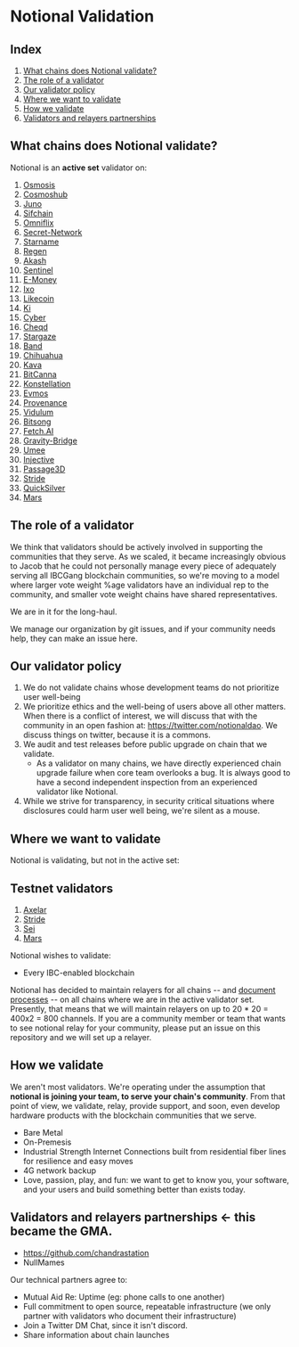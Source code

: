 # Notional Validation

## Index
1. [What chains does Notional validate?](#what-chains-does-notional-validate)
1. [The role of a validator](#the-role-of-a-validator)
1. [Our validator policy](#our-validator-policy)
1. [Where we want to validate](#where-we-want-to-validate)
1. [How we validate](#how-we-validate)
1. [Validators and relayers partnerships](#validators-and-relayers-partnerships)

## What chains does Notional validate?
Notional is an **active set** validator on:
1) [Osmosis](https://www.mintscan.io/osmosis/validators/osmovaloper1083svrca4t350mphfv9x45wq9asrs60c6rv0j5)
2) [Cosmoshub](https://www.mintscan.io/cosmos/validators/cosmosvaloper1083svrca4t350mphfv9x45wq9asrs60cdmrflj)
3) [Juno](https://www.mintscan.io/juno/validators/junovaloper1083svrca4t350mphfv9x45wq9asrs60cpqzg0y)
4) [Sifchain](https://www.mintscan.io/sifchain/validators/sifvaloper1083svrca4t350mphfv9x45wq9asrs60cyssqu6)
5) [Omniflix](https://www.skynetexplorers.com/omniflix/staking/omniflixvaloper15wshq6lmxmcn9vxky2mxf8zhstpn9ywmfc5ke5)
6) [Secret-Network](https://www.mintscan.io/secret/validators/secret18rchk5exp2vzcwrwuret5sjwpxhf4sq2m9hgq2)
7) [Starname](https://www.mintscan.io/starname/validators/starvaloper1pdqlmncych8uzsfdnsptv7s0wpazc0rgv7zc6h)
8) [Regen](https://www.mintscan.io/regen/validators/regenvaloper1083svrca4t350mphfv9x45wq9asrs60ct2p9a5)
9) [Akash](https://www.mintscan.io/akash/validators/akashvaloper1083svrca4t350mphfv9x45wq9asrs60c0k5a63)
10) [Sentinel](https://www.mintscan.io/sentinel/validators/sentvaloper1083svrca4t350mphfv9x45wq9asrs60cv37gc8)
11) [E-Money](https://www.mintscan.io/emoney/validators/emoneyvaloper16dc379m0qj64g4pr4nkl7ewak52qy2srpe6lxp)
12) [Ixo](https://www.mintscan.io/ixo/validators/ixovaloper1083svrca4t350mphfv9x45wq9asrs60camel0h)
13) [Likecoin](https://likecoin.bigdipper.live/validators/cosmosvaloper16dc379m0qj64g4pr4nkl7ewak52qy2srvwj2rz)
14) [Ki](https://blockchain.ki/validator/kivaloper1lmkzaxztjpesh0mf7qy76l5npqwc7fk3l2k57g)
15) [Cyber](https://cyb.ai/network/bostrom/hero/bostromvaloper1g65rmjkeuy5rywx04s4fvwfylmlz98vq4gzln5)
16) [Cheqd](https://explorer.cheqd.io/validators/cheqdvaloper1gyjqlfkrggd0uyd748fw9y5kq9xzmjqqh8848x)
17) [Stargaze](https://www.mintscan.io/stargaze/validators/starsvaloper1v8yp5x5kfex4wep2pfuuyw68cn2lst3ksl0gss)
18) [Band](https://www.mintscan.io/band/validators/bandvaloper19huytqr8srz9wcdhvas5cvxddg8dtqcv6tce0s)
19) [Chihuahua](https://www.mintscan.io/chihuahua/validators/chihuahuavaloper1h6vcu4r2hx70x5f0l3du3ey2g98u9ut2tafnnv)
20) [Kava](https://www.mintscan.io/kava/validators/kavavaloper13jyqfhak8mu4c7pydjm3eu4qla7g06a9u6xf8g)
21) [BitCanna](https://www.mintscan.io/bitcanna/validators/bcnavaloper1dl7w3myyfmnarh0t5uxmy7qe6szagz3kyhzq07)
22) [Konstellation](https://www.mintscan.io/konstellation/validators/darcvaloper1fndgrsqmmq68ppl42wjkxh32nwpuj7vqtgep38)
23) [Evmos](https://www.mintscan.io/evmos/validators/evmosvaloper1rv94jqhlhx6makfwl6qs390e4shg32m6w6dxzy)
24) [Provenance](https://www.mintscan.io/provenance/validators/pbvaloper10ap9fj9uq50cardmlzdj367kqg5x3ghjdp2v6p)
25) [Vidulum](https://ping.pub/vidulum/staking/vdlvaloper16pu0t4yauhduaxvu3k29w539da5d2mfxqjdmjj)
26) [Bitsong](https://www.mintscan.io/bitsong/validators/bitsongvaloper1je872m97uce2ttztkh8pdx6zezw5kr03dj3lff)
27) [Fetch.AI](https://www.mintscan.io/fetchai/validators/fetchvaloper1s9myentgxavnpw7648an2v6zvvpza0axa6dd0x)
28) [Gravity-Bridge](https://www.mintscan.io/gravity-bridge/validators/gravityvaloper10f6jwwrkyhf40v8lx9cdtypqyl796m5vemg00n)
29) [Umee](https://www.mintscan.io/umee/validators/umeevaloper1dmahqt84r9je3sqvljzjrttjj78cmrf39k5zhs)
30) [Injective](https://www.mintscan.io/injective/validators/injvaloper16eg6wf2k6v0lzwu2vsrhxhe0tcycgr7jm98nyz)
31) [Passage3D](https://www.mintscan.io/passage/validators/pasgvaloper14npnd73z5qjwz4az2dpw6vcdvkj29qg0cgar4j)
32) [Stride](https://www.mintscan.io/stride/validators/stridevaloper1kvwpcr45lh7wn53wp9ac42ypr3t8zjqy6ks9au)
33) [QuickSilver](https://quicksilver.explorers.guru/validator/quickvaloper1rszydypce7tmwkderpss58xwtqjg0j0vjm8rmv)
34) [Mars](https://explorer.marsprotocol.io/validators/marsvaloper1v8fkm5qj6lzguwvavj2ms62ekeday824w6c8cs)

## The role of a validator

We think that validators should be actively involved in supporting the communities that they serve.  As we scaled, it became increasingly obvious to Jacob that he could not personally manage every piece of adequately serving all IBCGang blockchain communities, so we're moving to a model where larger vote weight %age validators have an individual rep to the community, and smaller vote weight chains have shared representatives. 

We are in it for the long-haul.

We manage our organization by git issues, and if your community needs help, they can make an issue here.  

## Our validator policy
1. We do not validate chains whose development teams do not prioritize user well-being
1. We prioritize ethics and the well-being of users above all other matters.  When there is a conflict of interest, we will discuss that with the community in an open fashion at: https://twitter.com/notionaldao.  We discuss things on twitter, because it is a commons.
1. We audit and test releases before public upgrade on chain that we validate.
    * As a validator on many chains, we have directly experienced chain upgrade failure when core team overlooks a bug. It is always good to have a second independent inspection from an experienced validator like Notional.
1. While we strive for transparency, in security critical situations where disclosures could harm user well being, we're silent as a mouse. 

## Where we want to validate
Notional is validating, but not in the active set:

## Testnet validators
1) [Axelar](https://testnet.axelarscan.io/validator/axelarvaloper19m6f7gzvjpzj5mm72wcuayr6ds60sjtnkx2j0k)
2) [Stride](https://stride.explorers.guru/validator/stridevaloper1kvwpcr45lh7wn53wp9ac42ypr3t8zjqy6ks9au)
3) [Sei](https://sei.explorers.guru/validator/seivaloper1d4lyuujr4urd7fkdlytccrd0cljqycycjp9xz8)
4) [Mars](https://testnet-explorer.marsprotocol.io/validators/marsvaloper1v8fkm5qj6lzguwvavj2ms62ekeday824w6c8cs)


Notional wishes to validate:
* Every IBC-enabled blockchain


Notional has decided to maintain relayers for all chains -- and [document processes](../relaying) -- on all chains where we are in the active validator set.  Presently, that means that we will maintain relayers on up to 20 * 20 = 400x2 = 800 channels.  If you are a community member or team that wants to see notional relay for your community, please put an issue on this repository and we will set up a relayer.  


## How we validate

We aren't most validators.  We're operating under the assumption that **notional is joining your team, to serve your chain's community**.  From that point of view, we validate, relay, provide support, and soon, even develop hardware products with the blockchain communities that we serve.  

* Bare Metal
* On-Premesis
* Industrial Strength Internet Connections built from residential fiber lines for resilience and easy moves
* 4G network backup
* Love, passion, play, and fun:  we want to get to know you, your software, and your users and build something better than exists today.

## Validators and relayers partnerships <- this became the GMA.
* https://github.com/chandrastation
* NullMames

Our technical partners agree to:
* Mutual Aid Re: Uptime (eg: phone calls to one another)
* Full commitment to open source, repeatable infrastructure (we only partner with validators who document their infrastructure)
* Join a Twitter DM Chat, since it isn't discord. 
* Share information about chain launches


